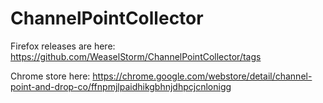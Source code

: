 # ChannelPointCollector

Firefox releases are here: https://github.com/WeaselStorm/ChannelPointCollector/tags

Chrome store here: https://chrome.google.com/webstore/detail/channel-point-and-drop-co/ffnpmjlpaidhikgbhnjdhpcjcnlonigg
